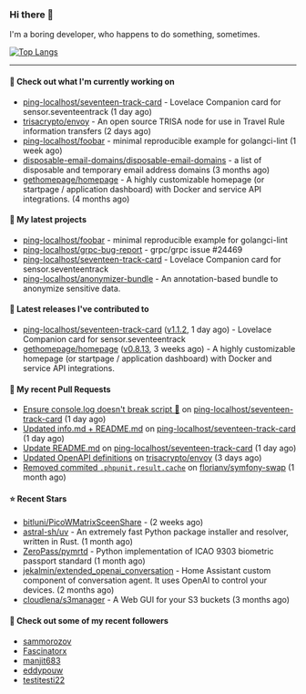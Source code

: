 ### Hi there 👋

I'm a boring developer, who happens to do something, sometimes.

[![Top Langs](https://github-readme-stats.vercel.app/api/top-langs/?username=ping-localhost&langs_count=8&theme=dracula&layout=compact)](https://github.com/anuraghazra/github-readme-stats)

---
#### 👷 Check out what I'm currently working on

- [ping-localhost/seventeen-track-card](https://github.com/ping-localhost/seventeen-track-card) - Lovelace Companion card for sensor.seventeentrack (1 day ago)
- [trisacrypto/envoy](https://github.com/trisacrypto/envoy) - An open source TRISA node for use in Travel Rule information transfers (2 days ago)
- [ping-localhost/foobar](https://github.com/ping-localhost/foobar) - minimal reproducible example for golangci-lint (1 week ago)
- [disposable-email-domains/disposable-email-domains](https://github.com/disposable-email-domains/disposable-email-domains) - a list of disposable and temporary email address domains (3 months ago)
- [gethomepage/homepage](https://github.com/gethomepage/homepage) - A highly customizable homepage (or startpage / application dashboard) with Docker and service API integrations. (4 months ago)



#### 🌱 My latest projects

- [ping-localhost/foobar](https://github.com/ping-localhost/foobar) - minimal reproducible example for golangci-lint
- [ping-localhost/grpc-bug-report](https://github.com/ping-localhost/grpc-bug-report) - grpc/grpc issue #24469
- [ping-localhost/seventeen-track-card](https://github.com/ping-localhost/seventeen-track-card) - Lovelace Companion card for sensor.seventeentrack
- [ping-localhost/anonymizer-bundle](https://github.com/ping-localhost/anonymizer-bundle) - An annotation-based bundle to anonymize sensitive data.



#### 🔭 Latest releases I've contributed to

- [ping-localhost/seventeen-track-card](https://github.com/ping-localhost/seventeen-track-card) ([v1.1.2](https://github.com/ping-localhost/seventeen-track-card/releases/tag/v1.1.2), 1 day ago) - Lovelace Companion card for sensor.seventeentrack
- [gethomepage/homepage](https://github.com/gethomepage/homepage) ([v0.8.13](https://github.com/gethomepage/homepage/releases/tag/v0.8.13), 3 weeks ago) - A highly customizable homepage (or startpage / application dashboard) with Docker and service API integrations.



#### 🔨 My recent Pull Requests

- [Ensure console.log doesn&#39;t break script 🔧](https://github.com/ping-localhost/seventeen-track-card/pull/12) on [ping-localhost/seventeen-track-card](https://github.com/ping-localhost/seventeen-track-card) (1 day ago)
- [Updated info.md &#43; README.md](https://github.com/ping-localhost/seventeen-track-card/pull/11) on [ping-localhost/seventeen-track-card](https://github.com/ping-localhost/seventeen-track-card) (1 day ago)
- [Update README.md](https://github.com/ping-localhost/seventeen-track-card/pull/10) on [ping-localhost/seventeen-track-card](https://github.com/ping-localhost/seventeen-track-card) (1 day ago)
- [Updated OpenAPI definitions](https://github.com/trisacrypto/envoy/pull/112) on [trisacrypto/envoy](https://github.com/trisacrypto/envoy) (3 days ago)
- [Removed commited `.phpunit.result.cache`](https://github.com/florianv/symfony-swap/pull/55) on [florianv/symfony-swap](https://github.com/florianv/symfony-swap) (1 month ago)



#### ⭐ Recent Stars

- [bitluni/PicoWMatrixSceenShare](https://github.com/bitluni/PicoWMatrixSceenShare) -  (2 weeks ago)
- [astral-sh/uv](https://github.com/astral-sh/uv) - An extremely fast Python package installer and resolver, written in Rust. (1 month ago)
- [ZeroPass/pymrtd](https://github.com/ZeroPass/pymrtd) - Python implementation of ICAO 9303 biometric passport standard (1 month ago)
- [jekalmin/extended_openai_conversation](https://github.com/jekalmin/extended_openai_conversation) - Home Assistant custom component of conversation agent. It uses OpenAI to control your devices. (2 months ago)
- [cloudlena/s3manager](https://github.com/cloudlena/s3manager) - A Web GUI for your S3 buckets (3 months ago)



#### 👯 Check out some of my recent followers

- [sammorozov](https://github.com/sammorozov)
- [Fascinatorx](https://github.com/Fascinatorx)
- [manjit683](https://github.com/manjit683)
- [eddypouw](https://github.com/eddypouw)
- [testitesti22](https://github.com/testitesti22)

